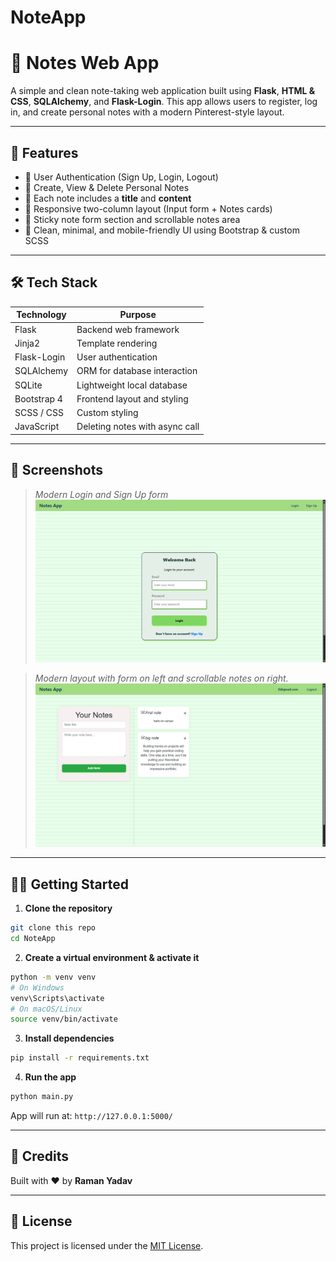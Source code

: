 # NoteApp
# 📝 Notes Web App

A simple and clean note-taking web application built using **Flask**, **HTML & CSS**, **SQLAlchemy**, and **Flask-Login**. This app allows users to register, log in, and create personal notes with a modern Pinterest-style layout.

---

## 🚀 Features

- 🔐 User Authentication (Sign Up, Login, Logout)
- 📒 Create, View & Delete Personal Notes
- 🧾 Each note includes a **title** and **content**
- 📄 Responsive two-column layout (Input form + Notes cards)
- 📎 Sticky note form section and scrollable notes area
- 🎨 Clean, minimal, and mobile-friendly UI using Bootstrap & custom SCSS

---

## 🛠 Tech Stack

| Technology     | Purpose                         |
|----------------|----------------------------------|
| Flask          | Backend web framework            |
| Jinja2         | Template rendering                |
| Flask-Login    | User authentication               |
| SQLAlchemy     | ORM for database interaction      |
| SQLite         | Lightweight local database        |
| Bootstrap 4    | Frontend layout and styling       |
| SCSS / CSS     | Custom styling                    |
| JavaScript     | Deleting notes with async call    |

---

## 📸 Screenshots
> _Modern Login and Sign Up form_
![Login page](/Screenshot/login.png)

> _Modern layout with form on left and scrollable notes on right._
![Home Page Layout](/Screenshot/note%20ss.png)



---

## 🧑‍💻 Getting Started

1. **Clone the repository**

```bash
git clone this repo
cd NoteApp
```

2. **Create a virtual environment & activate it**

```bash
python -m venv venv
# On Windows
venv\Scripts\activate
# On macOS/Linux
source venv/bin/activate
```

3. **Install dependencies**

```bash
pip install -r requirements.txt
```

4. **Run the app**

```bash
python main.py
```

App will run at: `http://127.0.0.1:5000/`

---

## 🙌 Credits

Built with ❤️ by **Raman Yadav**  


---

## 📄 License

This project is licensed under the [MIT License](LICENSE).

